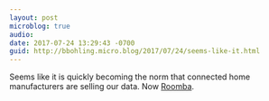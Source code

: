 ```yaml
---
layout: post
microblog: true
audio: 
date: 2017-07-24 13:29:43 -0700
guid: http://bbohling.micro.blog/2017/07/24/seems-like-it.html
---
```

Seems like it is quickly becoming the norm that connected home manufacturers are selling our data. Now [Roomba](https://gizmodo.com/roombas-next-big-step-is-selling-maps-of-your-home-to-t-1797187829).
